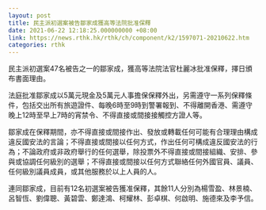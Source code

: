 ```yaml
---
layout: post
title: 民主派初選案被告鄒家成獲高等法院批准保釋
date: 2021-06-22 12:18:25.000000000 +08:00
link: https://news.rthk.hk/rthk/ch/component/k2/1597071-20210622.htm
categories: rthk
---
```


民主派初選案47名被告之一的鄒家成，獲高等法院法官杜麗冰批准保釋，擇日頒布書面理由。

法庭批准鄒家成以5萬元現金及5萬元人事擔保保釋外出，另需遵守一系列保釋條件，包括交出所有旅遊證件、每晚6時至9時到警署報到、不得離開香港、需遵守晚上12時至早上7時的宵禁令、不得直接或間接接觸控方證人等。

鄒家成在保釋期間，亦不得直接或間接作出、發放或轉載任何可能有合理理由構成違反國安法的言論；不得直接或間接以任何方式，作出任何可構成違反國安法的行為；不論政府或非政府舉行的任何選舉，除投票外不得直接或間接組織、安排、參與或協調任何級別的選舉；不得直接或間接以任何方式聯絡任何外國官員、議員、任何級別議員成員，或其他服務於以上人員的人。

連同鄒家成，目前有12名初選案被告獲准保釋，其餘11人分別為楊雪盈、林景楠、呂智恆、劉偉聰、黃碧雲、鄭達鴻、柯耀林、彭卓棋、何啟明、施德來及李予信。
